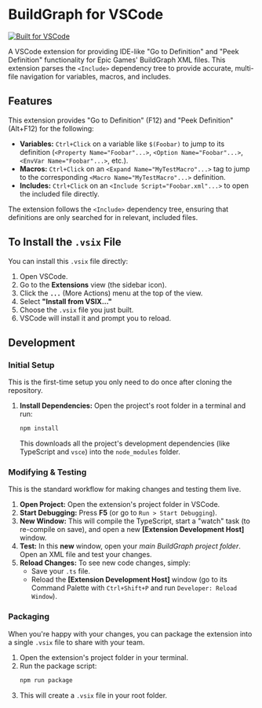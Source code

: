 # BuildGraph for VSCode

[![Built for VSCode](https://img.shields.io/badge/built%20for-VSCode-blue.svg)](https://code.visualstudio.com/)

A VSCode extension for providing IDE-like "Go to Definition" and "Peek Definition" functionality for Epic Games' BuildGraph XML files.
This extension parses the `<Include>` dependency tree to provide accurate, multi-file navigation for variables, macros, and includes.

## Features

This extension provides "Go to Definition" (F12) and "Peek Definition" (Alt+F12) for the following:

* **Variables:** `Ctrl+Click` on a variable like `$(Foobar)` to jump to its definition (`<Property Name="Foobar"...>`, `<Option Name="Foobar"...>`, `<EnvVar Name="Foobar"...>`, etc.).
* **Macros:** `Ctrl+Click` on an `<Expand Name="MyTestMacro"...>` tag to jump to the corresponding `<Macro Name="MyTestMacro"...>` definition.
* **Includes:** `Ctrl+Click` on an `<Include Script="Foobar.xml"...>` to open the included file directly.

The extension follows the `<Include>` dependency tree, ensuring that definitions are only searched for in relevant, included files.

## To Install the `.vsix` File

You can install this `.vsix` file directly:

1.  Open VSCode.
2.  Go to the **Extensions** view (the sidebar icon).
3.  Click the **`...`** (More Actions) menu at the top of the view.
4.  Select **"Install from VSIX..."**
5.  Choose the `.vsix` file you just built.
6.  VSCode will install it and prompt you to reload.

## Development

### Initial Setup

This is the first-time setup you only need to do once after cloning the repository.

1.  **Install Dependencies:** Open the project's root folder in a terminal and run:
    ```bash
    npm install
    ```
    This downloads all the project's development dependencies (like TypeScript and `vsce`) into the `node_modules` folder.

### Modifying & Testing

This is the standard workflow for making changes and testing them live.

1.  **Open Project:** Open the extension's project folder in VSCode.
2.  **Start Debugging:** Press **F5** (or go to `Run > Start Debugging`).
3.  **New Window:** This will compile the TypeScript, start a "watch" task (to re-compile on save), and open a new **[Extension Development Host]** window.
4.  **Test:** In this **new** window, open your *main BuildGraph project folder*. Open an XML file and test your changes.
5.  **Reload Changes:** To see new code changes, simply:
    * Save your `.ts` file.
    * Reload the **[Extension Development Host]** window (go to its Command Palette with `Ctrl+Shift+P` and run `Developer: Reload Window`).

### Packaging

When you're happy with your changes, you can package the extension into a single `.vsix` file to share with your team.

1.  Open the extension's project folder in your terminal.
2.  Run the package script:
    ```bash
    npm run package
    ```
3.  This will create a `.vsix` file in your root folder.

